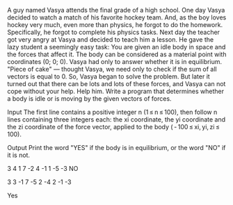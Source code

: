 A guy named Vasya attends the final grade of a high school. One day Vasya decided to watch a match of his favorite hockey team. 
And, as the boy loves hockey very much, even more than physics, he forgot to do the homework. Specifically, he forgot to complete 
his physics tasks. Next day the teacher got very angry at Vasya and decided to teach him a lesson. He gave the lazy student a seemingly 
easy task: You are given an idle body in space and the forces that affect it. The body can be considered as a material point with 
coordinates (0; 0; 0). Vasya had only to answer whether it is in equilibrium. "Piece of cake" — thought Vasya, we need only to check 
if the sum of all vectors is equal to 0. So, Vasya began to solve the problem. But later it turned out that there can be lots and lots of 
these forces, and Vasya can not cope without your help. Help him. Write a program that determines whether a body is idle or is moving by the given vectors of forces.

Input
The first line contains a positive integer n (1 ≤ n ≤ 100), then follow n lines containing three integers each: the xi coordinate, the yi coordinate and the zi coordinate of the force vector, applied to the body ( - 100 ≤ xi, yi, zi ≤ 100).

Output
Print the word "YES" if the body is in equilibrium, or the word "NO" if it is not.

3
4 1 7
-2 4 -1
1 -5 -3
 NO
 
 3
3 -1 7
-5 2 -4
2 -1 -3

Yes
